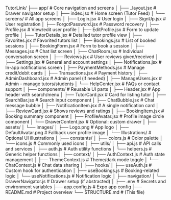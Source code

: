 TutorLink/
├── app/                             # Core navigation and screens
│   ├── _layout.jsx                 # Drawer navigator setup
│   ├── index.jsx                   # Home screen (Tutor Feed)
│   └── screens/                    # All app screens
│       ├── Login.jsx              # User login
│       ├── SignUp.jsx             # User registration
│       ├── ForgotPassword.jsx     # Password recovery
│       ├── Profile.jsx            # View/edit user profile
│       ├── EditProfile.jsx        # Form to update profile
│       ├── TutorDetails.jsx       # Detailed tutor profile view
│       ├── Favorites.jsx          # Favorited tutors list
│       ├── Bookings.jsx           # List of booked sessions
│       ├── BookingForm.jsx        # Form to book a session
│       ├── Messages.jsx           # Chat list screen
│       ├── ChatRoom.jsx           # Individual conversation screen
│       ├── Reviews.jsx            # User reviews given/received
│       ├── Settings.jsx           # General and account settings
│       ├── Notifications.jsx      # In-app notifications screen
│       ├── PaymentMethods.jsx     # Manage credit/debit cards
│       ├── Transactions.jsx       # Payment history
│       ├── AdminDashboard.jsx     # Admin panel (if needed)
│       ├── ManageUsers.jsx        # Admin - manage tutors/students
│       └── HelpCenter.jsx         # FAQs or contact support
│
├── components/                     # Reusable UI parts
│   ├── Header.jsx                 # App header with search/menu
│   ├── TutorCard.jsx             # Card for listing tutor
│   ├── SearchBar.jsx             # Search input component
│   ├── ChatBubble.jsx            # Chat message bubble
│   ├── NotificationItem.jsx      # A single notification card
│   ├── ReviewCard.jsx            # Shows reviews and ratings
│   ├── BookingItem.jsx           # Booking summary component
│   ├── ProfileAvatar.jsx         # Profile image circle component
│   └── DrawerContent.jsx         # Optional: custom drawer
│
├── assets/
│   └── images/
│       ├── Logo.png              # App logo
│       ├── DefaultAvatar.png     # Fallback user profile image
│       └── Illustrations/        # Optional UI illustrations
│
├── constants/
│   ├── colors.js                 # Color palette
│   └── icons.js                  # Commonly used icons
│
├── utils/
│   ├── api.js                    # API calls and services
│   ├── auth.js                   # Auth utility functions
│   └── helpers.js                # Generic helper functions
│
├── context/
│   ├── AuthContext.js            # Auth state management
│   ├── ThemeContext.js           # Theme/dark mode toggle
│   └── ChatContext.js            # Chat data sharing
│
├── hooks/
│   ├── useAuth.js                # Custom hook for authentication
│   ├── useBookings.js            # Booking-related logic
│   └── useNotifications.js       # Notification logic
│
├── navigation/
│   └── DrawerNavigator.js        # Drawer setup (if abstracted)
│
├── .env                          # Secrets and environment variables
├── app.config.js                 # Expo app config
├── README.md                     # Project overview
└── STRUCTURE.md                  # (This file)
